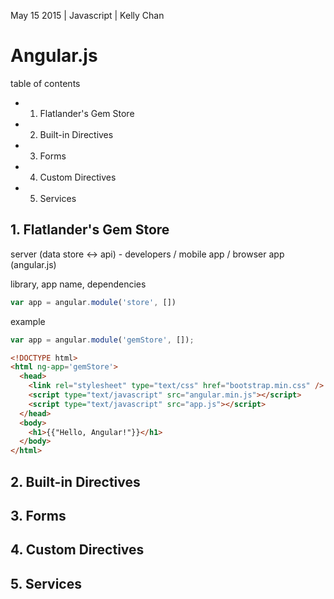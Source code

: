 May 15 2015 | Javascript | Kelly Chan
# Angular.js

table of contents
- 1. Flatlander's Gem Store
- 2. Built-in Directives
- 3. Forms
- 4. Custom Directives
- 5. Services

## 1. Flatlander's Gem Store

server (data store <-> api) - developers / mobile app / browser app (angular.js)

library, app name, dependencies
```js
var app = angular.module('store', [])
```

example
```js
var app = angular.module('gemStore', []);
```

```html
<!DOCTYPE html>
<html ng-app='gemStore'>
  <head>
    <link rel="stylesheet" type="text/css" href="bootstrap.min.css" />
    <script type="text/javascript" src="angular.min.js"></script>
    <script type="text/javascript" src="app.js"></script>
  </head>
  <body>
    <h1>{{"Hello, Angular!"}}</h1>
  </body>
</html>
```

## 2. Built-in Directives
## 3. Forms
## 4. Custom Directives
## 5. Services
